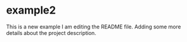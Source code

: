 # example2
This is a new example
I am editing the README file. Adding some more details about the project description.
